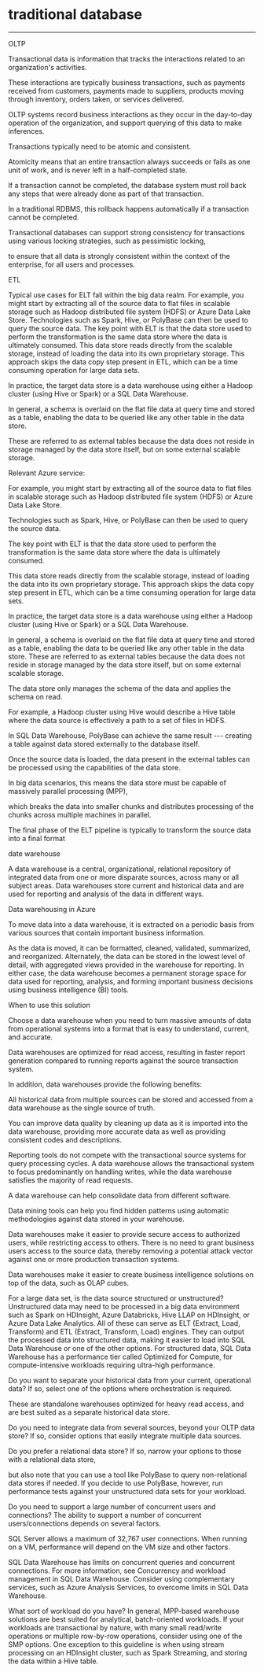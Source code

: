 # traditional database 



---

OLTP



Transactional data is information that tracks the interactions related to an organization's activities.

These interactions are typically business transactions, such as payments received from customers, payments made to suppliers, products moving through inventory, orders taken, or services delivered.







OLTP systems record business interactions as they occur in the day-to-day operation of the organization, and support querying of this data to make inferences.





Transactions typically need to be atomic and consistent.



Atomicity means that an entire transaction always succeeds or fails as one unit of work, and is never left in a half-completed state.

If a transaction cannot be completed, the database system must roll back any steps that were already done as part of that transaction.



In a traditional RDBMS, this rollback happens automatically if a transaction cannot be completed.





Transactional databases can support strong consistency for transactions using various locking strategies, such as pessimistic locking,

to ensure that all data is strongly consistent within the context of the enterprise, for all users and processes.



ETL

Typical use cases for ELT fall within the big data realm. For example, you might start by extracting all of the source data to flat files in scalable storage such as Hadoop distributed file system (HDFS) or Azure Data Lake Store. Technologies such as Spark, Hive, or PolyBase can then be used to query the source data. The key point with ELT is that the data store used to perform the transformation is the same data store where the data is ultimately consumed. This data store reads directly from the scalable storage, instead of loading the data into its own proprietary storage. This approach skips the data copy step present in ETL, which can be a time consuming operation for large data sets.



In practice, the target data store is a data warehouse using either a Hadoop cluster (using Hive or Spark) or a SQL Data Warehouse.



In general, a schema is overlaid on the flat file data at query time and stored as a table, enabling the data to be queried like any other table in the data store.

These are referred to as external tables because the data does not reside in storage managed by the data store itself, but on some external scalable storage.









Relevant Azure service:





For example, you might start by extracting all of the source data to flat files in scalable storage such as Hadoop distributed file system (HDFS) or Azure Data Lake Store.

Technologies such as Spark, Hive, or PolyBase can then be used to query the source data.

The key point with ELT is that the data store used to perform the transformation is the same data store where the data is ultimately consumed.

This data store reads directly from the scalable storage, instead of loading the data into its own proprietary storage. This approach skips the data copy step present in ETL, which can be a time consuming operation for large data sets.



In practice, the target data store is a data warehouse using either a Hadoop cluster (using Hive or Spark) or a SQL Data Warehouse.

In general, a schema is overlaid on the flat file data at query time and stored as a table, enabling the data to be queried like any other table in the data store. These are referred to as external tables because the data does not reside in storage managed by the data store itself, but on some external scalable storage.



The data store only manages the schema of the data and applies the schema on read.

For example, a Hadoop cluster using Hive would describe a Hive table where the data source is effectively a path to a set of files in HDFS.

In SQL Data Warehouse, PolyBase can achieve the same result --- creating a table against data stored externally to the database itself.

Once the source data is loaded, the data present in the external tables can be processed using the capabilities of the data store.

In big data scenarios, this means the data store must be capable of massively parallel processing (MPP),

which breaks the data into smaller chunks and distributes processing of the chunks across multiple machines in parallel.



The final phase of the ELT pipeline is typically to transform the source data into a final format



date warehouse



A data warehouse is a central, organizational, relational repository of integrated data from one or more disparate sources, across many or all subject areas. Data warehouses store current and historical data and are used for reporting and analysis of the data in different ways.



Data warehousing in Azure



To move data into a data warehouse, it is extracted on a periodic basis from various sources that contain important business information.

As the data is moved, it can be formatted, cleaned, validated, summarized, and reorganized. Alternately, the data can be stored in the lowest level of detail, with aggregated views provided in the warehouse for reporting. In either case, the data warehouse becomes a permanent storage space for data used for reporting, analysis, and forming important business decisions using business intelligence (BI) tools.





When to use this solution

Choose a data warehouse when you need to turn massive amounts of data from operational systems into a format that is easy to understand, current, and accurate.



Data warehouses are optimized for read access, resulting in faster report generation compared to running reports against the source transaction system.



In addition, data warehouses provide the following benefits:



All historical data from multiple sources can be stored and accessed from a data warehouse as the single source of truth.



You can improve data quality by cleaning up data as it is imported into the data warehouse, providing more accurate data as well as providing consistent codes and descriptions.

Reporting tools do not compete with the transactional source systems for query processing cycles. A data warehouse allows the transactional system to focus predominantly on handling writes, while the data warehouse satisfies the majority of read requests.

A data warehouse can help consolidate data from different software.

Data mining tools can help you find hidden patterns using automatic methodologies against data stored in your warehouse.

Data warehouses make it easier to provide secure access to authorized users, while restricting access to others. There is no need to grant business users access to the source data, thereby removing a potential attack vector against one or more production transaction systems.

Data warehouses make it easier to create business intelligence solutions on top of the data, such as OLAP cubes.













For a large data set, is the data source structured or unstructured? Unstructured data may need to be processed in a big data environment such as Spark on HDInsight, Azure Databricks, Hive LLAP on HDInsight, or Azure Data Lake Analytics. All of these can serve as ELT (Extract, Load, Transform) and ETL (Extract, Transform, Load) engines. They can output the processed data into structured data, making it easier to load into SQL Data Warehouse or one of the other options. For structured data, SQL Data Warehouse has a performance tier called Optimized for Compute, for compute-intensive workloads requiring ultra-high performance.



Do you want to separate your historical data from your current, operational data? If so, select one of the options where orchestration is required.

These are standalone warehouses optimized for heavy read access, and are best suited as a separate historical data store.



Do you need to integrate data from several sources, beyond your OLTP data store? If so, consider options that easily integrate multiple data sources.



Do you prefer a relational data store? If so, narrow your options to those with a relational data store,

but also note that you can use a tool like PolyBase to query non-relational data stores if needed. If you decide to use PolyBase, however, run performance tests against your unstructured data sets for your workload.

Do you need to support a large number of concurrent users and connections? The ability to support a number of concurrent users/connections depends on several factors.



SQL Server allows a maximum of 32,767 user connections. When running on a VM, performance will depend on the VM size and other factors.

SQL Data Warehouse has limits on concurrent queries and concurrent connections. For more information, see Concurrency and workload management in SQL Data Warehouse. Consider using complementary services, such as Azure Analysis Services, to overcome limits in SQL Data Warehouse.

What sort of workload do you have? In general, MPP-based warehouse solutions are best suited for analytical, batch-oriented workloads. If your workloads are transactional by nature, with many small read/write operations or multiple row-by-row operations, consider using one of the SMP options. One exception to this guideline is when using stream processing on an HDInsight cluster, such as Spark Streaming, and storing the data within a Hive table.


